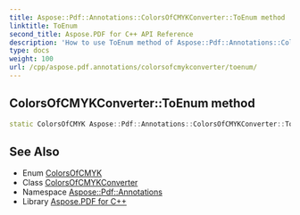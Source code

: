 ```yaml
---
title: Aspose::Pdf::Annotations::ColorsOfCMYKConverter::ToEnum method
linktitle: ToEnum
second_title: Aspose.PDF for C++ API Reference
description: 'How to use ToEnum method of Aspose::Pdf::Annotations::ColorsOfCMYKConverter class in C++.'
type: docs
weight: 100
url: /cpp/aspose.pdf.annotations/colorsofcmykconverter/toenum/
---
```

## ColorsOfCMYKConverter::ToEnum method




```cpp
static ColorsOfCMYK Aspose::Pdf::Annotations::ColorsOfCMYKConverter::ToEnum(System::String color)
```

## See Also

* Enum [ColorsOfCMYK](../../colorsofcmyk/)
* Class [ColorsOfCMYKConverter](../)
* Namespace [Aspose::Pdf::Annotations](../../)
* Library [Aspose.PDF for C++](../../../)
